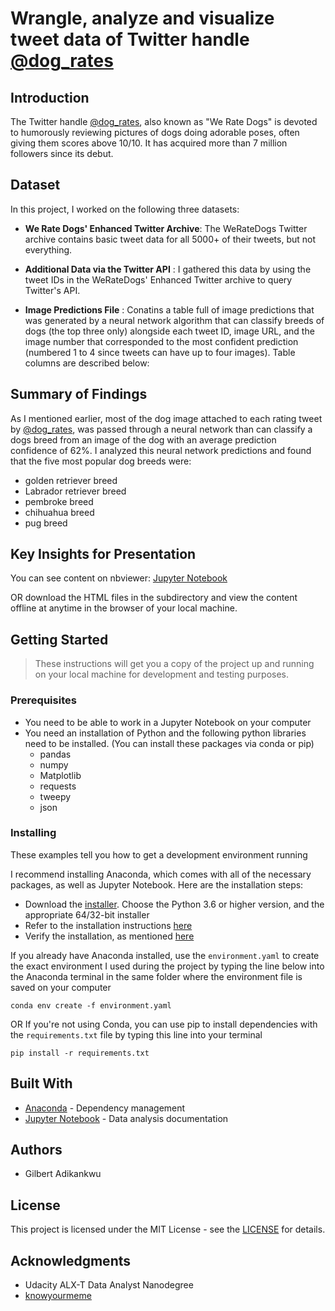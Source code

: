 # Wrangle, analyze and visualize tweet data of Twitter handle [@dog_rates](https://twitter.com/dog_rates)

## Introduction
The Twitter handle [@dog_rates](https://twitter.com/dog_rates), also known as "We Rate Dogs" is devoted to humorously reviewing pictures of dogs doing adorable poses, often giving them scores above 10/10. It has acquired more than 7 million followers since its debut.

## Dataset
In this project, I worked on the following three datasets:

- __We Rate Dogs' Enhanced Twitter Archive__: The WeRateDogs Twitter archive contains basic tweet data for all 5000+ of their tweets, but not everything.

- __Additional Data via the Twitter API__ : I gathered this data by using the tweet IDs in the WeRateDogs' Enhanced Twitter archive to query Twitter's API.

- __Image Predictions File__ : Conatins a table full of image predictions that was generated by a neural network algorithm that can classify breeds of dogs (the top three only) alongside each tweet ID, image URL, and the image number that corresponded to the most confident prediction (numbered 1 to 4 since tweets can have up to four images). Table columns are described below:

## Summary of Findings 
As I mentioned earlier, most of the dog image attached to each rating tweet by [@dog_rates](https://twitter.com/dog_rates?s=20&t=WVC6h7yzsvn6F21iUlaDOw), was passed through a neural network than can classify a dogs breed from an image of the dog with an average prediction confidence of 62%. I analyzed this neural network predictions and found that the five most popular dog breeds were:

- golden retriever breed
- Labrador retriever breed
- pembroke breed
- chihuahua breed
- pug breed

## Key Insights for Presentation
You can see content on nbviewer: [Jupyter Notebook](https://nbviewer.org/github/10xDatabro/Analysis-of-WeRateDogs-timeline-tweets/blob/main/Wrangle_Act.ipynb)

OR download the HTML files in the subdirectory and view the content offline at anytime in the browser of your local machine.

## Getting Started
> These instructions will get you a copy of the project up and running on your local machine for development and testing purposes. 

### Prerequisites
- You need to be able to work in a Jupyter Notebook on your computer
- You need an installation of Python and the following python libraries need to be installed. (You can install these packages via conda or pip)
  * pandas
  * numpy
  * Matplotlib
  * requests
  * tweepy
  * json

### Installing
These examples tell you how to get a development environment running

I recommend installing Anaconda, which comes with all of the necessary packages, as well as Jupyter Notebook. Here are the installation steps:
- Download the [installer](https://www.anaconda.com/download/). Choose the Python 3.6 or higher version, and the appropriate 64/32-bit installer
- Refer to the installation instructions [here](https://docs.anaconda.com/anaconda/install/)
- Verify the installation, as mentioned [here](https://docs.anaconda.com/anaconda/install/verify-install/)

If you already have Anaconda installed, use the `environment.yaml` to create the exact environment I used during the project by typing the line below into the Anaconda terminal in the same folder where the environment file is saved on your computer

```
conda env create -f environment.yaml
```

 OR If you're not using Conda, you can use pip to install dependencies with the `requirements.txt` file by typing this line into your terminal 

 ```
 pip install -r requirements.txt
 ```

## Built With
- [Anaconda](https://www.anaconda.com/) - Dependency management
- [Jupyter Notebook](https://jupyter.org/) - Data analysis documentation

## Authors
- Gilbert Adikankwu

## License
This project is licensed under the MIT License - see the [LICENSE](https://github.com/10xDatabro/Analysis-of-WeRateDogs-timeline-tweets/blob/main/LICENSE) for details.

## Acknowledgments
- Udacity ALX-T Data Analyst Nanodegree
- [knowyourmeme](https://bit.ly/3C8tk15)

